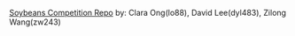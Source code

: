 [Soybeans Competition Repo](https://github.com/Runespear/SoybeanProject4741)
by: 
Clara Ong(lo88), 
David Lee(dyl483), 
Zilong Wang(zw243)
